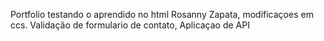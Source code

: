 Portfolio testando o aprendido no html
Rosanny Zapata,
modificaçoes em ccs.
Validação de formulario de contato,
Aplicaçao de API

